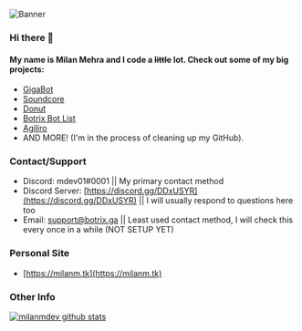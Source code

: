 ![Banner](https://cdn.milanm.tk/banners/reheader.png)

### Hi there 👋

#### My name is Milan Mehra and I code a ~~little~~ lot. Check out some of my big projects:

- [GigaBot](https://gigabot.ml)
- [Soundcore](https://soundcorebot.ml)
- [Donut](https://discord.gg/uMGnXyQ)
- [Botrix Bot List](https://botrix.xyz)
- [Agiliro](https://agiliro.gq)
- AND MORE! (I'm in the process of cleaning up my GitHub).

### Contact/Support

- Discord: mdev01#0001 || My primary contact method
- Discord Server: [https://discord.gg/DDxUSYR](https://discord.gg/DDxUSYR) || I will usually respond to questions here too
- Email: [support@botrix.ga](mailto:support@botrix.ga) || Least used contact method, I will check this every once in a while (NOT SETUP YET)

### Personal Site

- [https://milanm.tk](https://milanm.tk)

### Other Info
[![milanmdev github stats](https://github-readme-stats.vercel.app/api?username=milanmdev)](https://github.com/anuraghazra/github-readme-stats)

<!--
**mdev01real/mdev01real** is a ✨ _special_ ✨ repository because its `README.md` (this file) appears on your GitHub profile.

Here are some ideas to get you started:

- 🔭 I’m currently working on ...
- 🌱 I’m currently learning ...
- 👯 I’m looking to collaborate on ...
- 🤔 I’m looking for help with ...
- 💬 Ask me about ...
- 📫 How to reach me: ...
- 😄 Pronouns: ...
- ⚡ Fun fact: ...
-->
